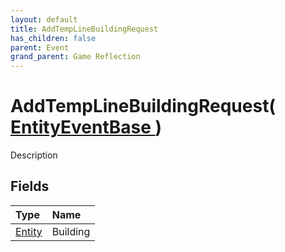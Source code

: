 ```yaml
---
layout: default
title: AddTempLineBuildingRequest
has_children: false
parent: Event
grand_parent: Game Reflection
---
```

# AddTempLineBuildingRequest( [ EntityEventBase ](/docs/game-reflection/events/entity_event_base) )
Description 

## Fields

| Type | Name |
|:-------------|:--------------|
| [Entity](/docs/game-reflection/classes/entity) | Building |

